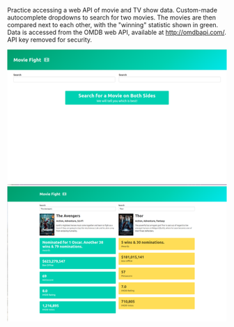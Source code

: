Practice accessing a web API of movie and TV show data. 
Custom-made autocomplete dropdowns to search for two movies. The movies are then compared next to each other, with the "winning" statistic shown in green. Data is accessed from the OMDB web API, available at http://omdbapi.com/.
API key removed for security.


![Screenshot of App](https://github.com/halbird/images/blob/master/movie1.png)
![Screenshot of App](https://github.com/halbird/images/blob/master/movie2.png)
